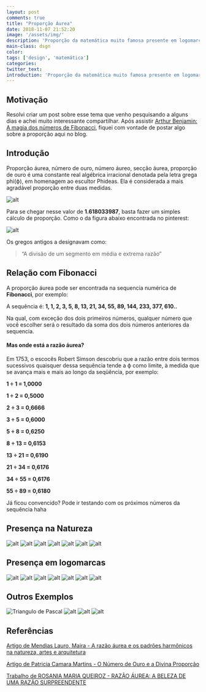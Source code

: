 ```yaml
---
layout: post
comments: true
title: "Proporção Áurea"
date: 2018-11-07 21:52:20
image: '/assets/img/'
description: 'Proporção da matemática muito famosa presente em logomarcas, pinturas, esculturas e até mesmo na natureza.'
main-class: dsgn
color:
tags: ['design', 'matemática']
categories:
twitter_text:
introduction: 'Proporção da matemática muito famosa presente em logomarcas, pinturas, esculturas e até mesmo na natureza.'
---
```


## Motivação

Resolvi criar um post sobre esse tema que venho pesquisando a alguns dias e achei muito interessante compartilhar. Após assistir [Arthur Benjamin: A magia dos números de Fibonacci](https://www.youtube.com/watch?v=SjSHVDfXHQ4), fiquei com vontade de postar algo sobre a proporção aqui no blog.
 

## Introdução
Proporção áurea, número de ouro, número áureo, secção áurea, proporção de ouro é uma constante real algébrica irracional denotada pela letra grega phi(ϕ), em homenagem ao escultor Phideas.
Ela é considerada a mais agradável proporção entre duas medidas. 

![alt](/assets/img/design/propAurea.png)

Para se chegar nesse valor de **1.618033987**, basta fazer um simples cálculo de proporção. Como o da figura abaixo encontrada no pinterest:

![alt](/assets/img/design/calculoPropAurea.jpg)

Os gregos antigos a designavam como:
> “A divisão de um segmento em média e extrema razão” 
  

## Relação com Fibonacci

A proporção áurea pode ser encontrada na sequencia numérica de **Fibonacci**, por exemplo:

A sequência é:
**1, 1, 2, 3, 5, 8, 13, 21, 34, 55, 89, 144, 233, 377, 610..**

Na qual, com exceção dos dois primeiros números, qualquer número que você escolher será o resultado da soma dos dois números anteriores da sequencia.

#### Mas onde está a razão áurea?
Em 1753, o escocês Robert Simson descobriu que a razão entre dois
termos sucessivos quaisquer dessa sequência tende a ϕ como limite, à medida que se avança mais e mais ao longo da seqüência, por exemplo:

**1 ÷ 1 = 1,0000**

**1 ÷ 2 = 0,5000**

**2 ÷ 3 = 0,6666**

**3 ÷ 5 = 0,6000**

**5 ÷ 8 = 0,6250**

**8 ÷ 13 = 0,6153**

**13 ÷ 21 = 0,6190**

**21 ÷ 34 = 0,6176**

**34 ÷ 55 = 0,6176**

**55 ÷ 89 = 0,6180**

Já ficou convencido? Pode ir testando com os próximos números da sequência haha


## Presença na Natureza

![alt](/assets/img/design/propAurea01.jpg)
![alt](/assets/img/design/propAurea02.jpg)
![alt](/assets/img/design/propAurea03.jpg)
![alt](/assets/img/design/propAurea04.jpg)
![alt](/assets/img/design/propAurea05.jpg)
![alt](/assets/img/design/propAurea06.jpg)
![alt](/assets/img/design/propAurea07.jpg)


## Presença em logomarcas

![alt](/assets/img/design/propAurea10.jpg)
![alt](/assets/img/design/propAurea11.jpg)
![alt](/assets/img/design/propAurea12.jpg)
![alt](/assets/img/design/propAurea15.png)
![alt](/assets/img/design/propAurea14.png)
![alt](/assets/img/design/propAurea13.png)
![alt](/assets/img/design/propAurea16.png)



## Outros Exemplos
![Triangulo de Pascal](/assets/img/design/propAurea17.png)
![alt](/assets/img/design/propAurea18.jpg)
![alt](/assets/img/design/propAurea19.jpg)
![alt](/assets/img/design/propAurea20.png)


## Referências

[Artigo de Mendias Lauro, Maira - A razão áurea e os padrões harmônicos na natureza, artes e arquitetura](http://www.redalyc.org/pdf/810/81000304.pdf)

[Artigo de Patricia Camara Martins - O Número de Ouro e a Divina Proporção ](http://projetos.unioeste.br/cursos/cascavel/matematica/xxiisam/artigos/20.pdf)

[Trabalho de ROSANIA MARIA QUEIROZ - RAZÃO ÁUREA: A BELEZA DE UMA RAZÃO SURPREENDENTE  ](http://www.uel.br/projetos/matessencial/superior/pde/rosania-razao-aurea.pdf)